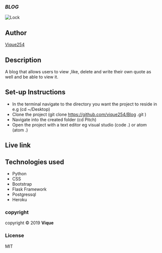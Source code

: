 ### ***BLOG***
![Lock](https://answersafrica.com/wp-content/uploads/2016/07/7_blogging-e1484908296381-640x360.jpg)

## Author
[Vique254](https://github.com/vique254)

## Description
A blog that allows users to view ,like, delete and write their own quote as well and be able to view it.

## Set-up Instructions
* In the terminal navigate to the directory you want the project to reside in e.g (cd ~/Desktop)
* Clone the project (git clone https://github.com/vique254/Blog .git )
* Navigate into the created folder (cd Pitch)
* Open the project with a text editor eg visual studio (code .) or atom (atom .)

## Live link

## Technologies used
* Python
* CSS
* Bootstrap
* Flask Framework
* Postgressql
* Heroku

###  copyright
copyright &copy; 2019  **Vique**
### License
MIT

